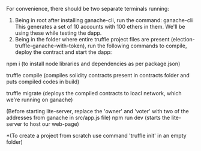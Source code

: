 For convenience, there should be two separate terminals running:
1. Being in root after installing ganache-cli, run the command: ganache-cli
This generates a set of 10 accounts with 100 ethers in them. We'll be using these while testing the dapp.
2. Being in the folder where entire truffle project files are present (election-truffle-ganache-with-token), run the following commands to compile, deploy the contract and start the dapp:

npm i  (to install node libraries and dependencies as per package.json)

truffle compile  (compiles solidity contracts present in contracts folder and puts compiled codes in build)

truffle migrate (deploys the compiled contracts to loacl network, which we're running on ganache)

(Before starting lite-server, replace the 'owner' and 'voter' with two of the addresses from ganache in src/app.js file)
npm run dev  (starts the lite-server to host our web-page)


*(To create a project from scratch use command 'truffle init' in an empty folder)



